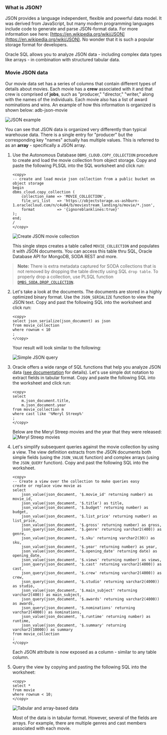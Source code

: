 <!---
{
    "name":"Create and load JSON Collection from object storage",
    "description":
    "* Loads data using DBMS_CLOUD.COPY_COLLECTION
     * Introduces JSON_SERIALIZE, JSON_VALUE and JSON_QUERY (minimal)
     * Creates a view over JSON data
     * Performs basic JSON queries"
}
--->
### What is JSON?
JSON provides a language independent, flexible and powerful data model. It was derived from JavaScript, but many modern programming languages include code to generate and parse JSON-format data. For more information see here: [https://en.wikipedia.org/wiki/JSON](https://en.wikipedia.org/wiki/JSON). No wonder that it is such a popular storage format for developers. 

Oracle SQL allows you to analyze JSON data - including complex data types like arrays - in combination with structured tabular data.

### Movie JSON data
Our movie data set has a series of columns that contain different types of details about movies. Each movie has a **crew** associated with it and that crew is comprised of **jobs**, such as "producer," "director," "writer," along with the names of the individuals. Each movie also has a list of award nominations and wins. An example of how this information is organized is shown below:
adb-json-movie

![JSON example](images/adb-json-movie.png " ")

You can see that JSON data is organized very differently than typical warehouse data. There is a single entry for "producer" but the corresponding key "names" actually has multiple values. This is referred to as an **array** - specifically a JSON array. 

1. Use the Autonomous Database ``DBMS_CLOUD.COPY_COLLECTION`` procedure to create and load the movie collection from object storage. Copy and paste the following PLSQL into the SQL worksheet and click run:
    ```
    <copy>
    -- create and load movie json collection from a public bucket on object storage
    begin
    dbms_cloud.copy_collection (
        collection_name => 'MOVIE_COLLECTION',
        file_uri_list   => 'https://objectstorage.us-ashburn-1.oraclecloud.com/n/c4u04/b/moviestream_landing/o/movie/*.json',	
        format          => '{ignoreblanklines:true}'
    );
    end;
    /
    </copy>
    ```
    
    ![Create JSON movie collection](images/adb-create-json-collection.png)
    
    This single steps creates a table called `MOVIE_COLLECTION` and populates it with JSON documents. You can access this table thru SQL, Oracle Database API for MongoDB, SODA REST and more.

> **Note:** There is extra metadata captured for SODA collections that is not removed by dropping the table directly using SQL ``drop table``. To properly drop a collection, use PLSQL function [`DMBS_SODA.DROP_COLLECTION`](https://docs.oracle.com/en/database/oracle/oracle-database/18/adsdp/using-soda-pl-sql.html#GUID-D29C4FFF-D093-4C1B-889A-5C29B63756C6).

2. Let's take a look at the documents. The documents are stored in a highly optimized binary format. Use the `JSON_SERIALIZE` function to view the JSON text. Copy and past the following SQL into the worksheet and click run:
    ```
    <copy>
    select json_serialize(json_document) as json
    from movie_collection
    where rownum < 10
    ;
    </copy>
    ```

    Your result will look similar to the following:
    
    ![Simple JSON query](images/adb-simple-query-json.png)

3. Oracle offers a wide range of SQL functions that help you analyze JSON data ([see documentation](https://docs.oracle.com/en/database/oracle/oracle-database/19/adjsn/query-json-data.html#GUID-119E5069-77F2-45DC-B6F0-A1B312945590) for details). Let's use simple dot notation to extract fields in tabular format. Copy and paste the following SQL into the worksheet and click run:
    ```
    <copy>
    select 
        m.json_document.title,
        m.json_document.year       
    from movie_collection m
    where cast like '%Meryl Streep%'
    ;
    </copy>
    ```

    Below are the Meryl Streep movies and the year that they were released:
    ![Meryl Streep movies](images/adb-query-json-meryl-streep.png)

4. Let's simplify subsequent queries against the movie collection by using a view. The view definition extracts from the JSON documents both simple fields (using the `JSON_VALUE` function) and complex arrays (using the `JSON_QUERY` function). Copy and past the following SQL into the worksheet.

    ```
    <copy>
    -- Create a view over the collection to make queries easy
    create or replace view movie as
    select
        json_value(json_document, '$.movie_id' returning number) as movie_id,
        json_value(json_document, '$.title') as title,
        json_value(json_document, '$.budget' returning number) as budget,
        json_value(json_document, '$.list_price' returning number) as list_price,
        json_value(json_document, '$.gross' returning number) as gross,
        json_query(json_document, '$.genre' returning varchar2(400)) as genre,
        json_value(json_document, '$.sku' returning varchar2(30)) as sku,
        json_value(json_document, '$.year' returning number) as year, 
        json_value(json_document, '$.opening_date' returning date) as opening_date,
        json_value(json_document, '$.views' returning number) as views, 
        json_query(json_document, '$.cast' returning varchar2(4000)) as cast,
        json_query(json_document, '$.crew' returning varchar2(4000)) as crew,
        json_query(json_document, '$.studio' returning varchar2(4000)) as studio,
        json_value(json_document, '$.main_subject' returning varchar2(400)) as main_subject,
        json_query(json_document, '$.awards' returning varchar2(4000)) as awards,
        json_query(json_document, '$.nominations' returning varchar2(4000)) as nominations,
        json_value(json_document, '$.runtime' returning number) as runtime, 
        json_value(json_document, '$.summary' returning varchar2(10000)) as summary 
    from movie_collection
    ;
    </copy>
    ```
    Each JSON attribute is now exposed as a column - similar to any table column.

5. Query the view by copying and pasting the following SQL into the worksheet:

    ```
    <copy>
    select *
    from movie
    where rownum < 10;
    </copy>
    ```
    ![Tabular and array-based data](images/adb-create-json-view.png)

    Most of the data is in tabular format. However, several of the fields are arrays. For example, there are multiple genres and cast members associated with each movie.
